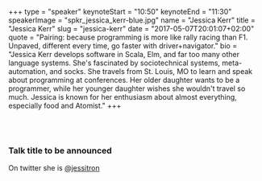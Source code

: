 +++
type         = "speaker"
keynoteStart = "10:50"
keynoteEnd   = "11:30"
speakerImage = "spkr_jessica_kerr-blue.jpg"
name         = "Jessica Kerr"
title        = "Jessica Kerr"
slug         = "jessica-kerr"
date         = "2017-05-07T20:01:07+02:00"
quote        = "Pairing: because programming is more like rally racing than F1. Unpaved, different every time, go faster with driver+navigator."
bio          = "Jessica Kerr develops software in Scala, Elm, and far too many other language systems. She's fascinated by sociotechnical systems, meta-automation, and socks. She travels from St. Louis, MO to learn and speak about programming at conferences. Her older daughter wants to be a programmer, while her younger daughter wishes she wouldn't travel so much. Jessica is known for her enthusiasm about almost everything, especially food and Atomist."
+++

<br />
<br />

### Talk title to be announced

On twitter she is [@jessitron](https://twitter.com/jessitron)


